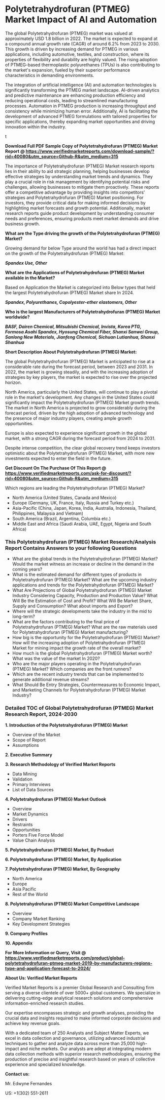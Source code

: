 <meta name="title" content="Global Polytetrahydrofuran (PTMEG) Market Impact of AI and Automation"><meta name="description" content="The global Polytetrahydrofuran (PTMEG) market was valued at approximately USD 1.8 billion in 2022. The market is expected to expand at a compound annual growth rate (C"><meta name="title" content="Polytetrahydrofuran (PTMEG) Market Size, Share, Scope, Trends, Growth, Opportunities, Analysis, Forecast"><h1>Polytetrahydrofuran (PTMEG) Market Impact of AI and Automation</h1><p>The global Polytetrahydrofuran (PTMEG) market was valued at approximately USD 1.8 billion in 2022. The market is expected to expand at a compound annual growth rate (CAGR) of around 6.2% from 2023 to 2030. This growth is driven by increasing demand for PTMEG in various applications, including automotive, textiles, and construction, where its properties of flexibility and durability are highly valued. The rising adoption of PTMEG-based thermoplastic polyurethanes (TPUs) is also contributing to the market's expansion, fueled by their superior performance characteristics in demanding environments.</p><p>The integration of artificial intelligence (AI) and automation technologies is significantly transforming the PTMEG market landscape. AI-driven analytics and predictive maintenance are enhancing production efficiency and reducing operational costs, leading to streamlined manufacturing processes. Automation in PTMEG production is increasing throughput and consistency while minimizing human error. Additionally, AI is facilitating the development of advanced PTMEG formulations with tailored properties for specific applications, thereby expanding market opportunities and driving innovation within the industry.</p>t</p><p id="" class=""><strong>Download Full PDF Sample Copy of Polytetrahydrofuran (PTMEG) Market Report @ <a href="https://www.verifiedmarketreports.com/download-sample/?rid=40080&utm_source=Github-R&utm_medium=315" target="_blank">https://www.verifiedmarketreports.com/download-sample/?rid=40080&utm_source=Github-R&utm_medium=315</a></strong></p><p>The importance of&nbsp;Polytetrahydrofuran (PTMEG) Market research reports lies in their ability to aid strategic planning, helping businesses develop effective strategies by understanding market trends and dynamics. They play a crucial role in risk management by identifying potential risks and challenges, allowing businesses to mitigate them proactively. These reports offer a competitive advantage by providing insights into competitors' strategies and Polytetrahydrofuran (PTMEG) Market positioning. For investors, they provide critical data for making informed decisions by highlighting market forecasts and growth potential. Additionally, market research reports guide product development by understanding consumer needs and preferences, ensuring products meet market demands and drive business growth.</p><p><strong>What are the&nbsp;Type driving the growth of the Polytetrahydrofuran (PTMEG) Market?</strong></p><p id="" class="">Growing demand for below Type around the world has had a direct impact on the growth of the Polytetrahydrofuran (PTMEG) Market:</p><em><strong>Spandex Use, Other</strong></em></p><strong>What are the&nbsp;Applications&nbsp;of Polytetrahydrofuran (PTMEG) Market available in the Market?</strong></p><p id="" class="">Based on Application the Market is categorized into Below types that held the largest Polytetrahydrofuran (PTMEG) Market share In 2024.</p><em><strong>Spandex, Polyurethanes, Copolyester-ether elastomers, Other</strong></em></p><strong>Who is the largest Manufacturers of Polytetrahydrofuran (PTMEG) Market worldwide?</strong></p><p><em><strong>BASF, Dairen Chemical, Mitsubishi Chemical, Invista, Korea PTG, Formosa Asahi Spandex, Hyosung Chemical Fiber, Shanxi Sanwei Group, Sanlong New Materials, Jianfeng Chemical, Sichuan Lutianhua, Shanxi Shanhua</strong></em></p><p id="" class=""><strong>Short Description About Polytetrahydrofuran (PTMEG) Market:</strong></p><p>The global Polytetrahydrofuran (PTMEG) Market is anticipated to rise at a considerable rate during the forecast period, between 2023 and 2031. In 2022, the market is growing steadily, and with the increasing adoption of strategies by key players, the market is expected to rise over the projected horizon.</p><p>North America, particularly the United States, will continue to play a pivotal role in the market's development. Any changes in the United States could significantly impact the Polytetrahydrofuran (PTMEG) Market growth trends. The market in North America is projected to grow considerably during the forecast period, driven by the high adoption of advanced technology and the presence of major industry players, creating ample growth opportunities.</p><p>Europe is also expected to experience significant growth in the global market, with a strong CAGR during the forecast period from 2024 to 2031.</p><p>Despite intense competition, the clear global recovery trend keeps investors optimistic about the Polytetrahydrofuran (PTMEG) Market, with more new investments expected to enter the field in the future.</p><p id="" class=""><strong>Get Discount On The Purchase Of This Report @ <a href="https://www.verifiedmarketreports.com/ask-for-discount/?rid=40080&utm_source=Github-R&utm_medium=315" target="_blank">https://www.verifiedmarketreports.com/ask-for-discount/?rid=40080&utm_source=Github-R&utm_medium=315</a></strong></p>Which regions are leading the Polytetrahydrofuran (PTMEG) Market?</p><ul><li>North America (United States, Canada and Mexico)</li><li>Europe (Germany, UK, France, Italy, Russia and Turkey etc.)</li><li>Asia-Pacific (China, Japan, Korea, India, Australia, Indonesia, Thailand, Philippines, Malaysia and Vietnam)</li><li>South America (Brazil, Argentina, Columbia etc.)</li><li>Middle East and Africa (Saudi Arabia, UAE, Egypt, Nigeria and South Africa)</li></ul><h3 id="" class="">This Polytetrahydrofuran (PTMEG) Market Research/Analysis Report Contains Answers to your following Questions</h3><ul><li>What are the global trends in the Polytetrahydrofuran (PTMEG) Market? Would the market witness an increase or decline in the demand in the coming years?</li><li>What is the estimated demand for different types of products in Polytetrahydrofuran (PTMEG) Market? What are the upcoming industry applications and trends for the Polytetrahydrofuran (PTMEG) Market?</li><li>What Are Projections of Global Polytetrahydrofuran (PTMEG) Market Industry Considering Capacity, Production and Production Value? What Will Be the Estimation of Cost and Profit? What Will Be Market Share, Supply and Consumption? What about imports and Export?</li><li>Where will the strategic developments take the industry in the mid to long-term?</li><li>What are the factors contributing to the final price of Polytetrahydrofuran (PTMEG) Market? What are the raw materials used for Polytetrahydrofuran (PTMEG) Market manufacturing?</li><li>How big is the opportunity for the Polytetrahydrofuran (PTMEG) Market? How will the increasing adoption of Polytetrahydrofuran (PTMEG) Market for mining impact the growth rate of the overall market?</li><li>How much is the global Polytetrahydrofuran (PTMEG) Market worth? What was the value of the market In 2020?</li><li>Who are the major players operating in the Polytetrahydrofuran (PTMEG) Market? Which companies are the front runners?</li><li>Which are the recent industry trends that can be implemented to generate additional revenue streams?</li><li>What Should Be Entry Strategies, Countermeasures to Economic Impact, and Marketing Channels for Polytetrahydrofuran (PTMEG) Market Industry?</li></ul><h3 id="" class="">Detailed TOC of Global Polytetrahydrofuran (PTMEG) Market Research Report, 2024-2030</h3><p id="" class=""><strong>1. Introduction of the Polytetrahydrofuran (PTMEG) Market</strong></p><ul><li>Overview of the Market</li><li>Scope of Report</li><li>Assumptions</li></ul><p id="" class=""><strong>2. Executive Summary</strong></p><p id="" class=""><strong>3. Research Methodology of Verified Market Reports</strong></p><ul><li>Data Mining</li><li>Validation</li><li>Primary Interviews</li><li>List of Data Sources</li></ul><p id="" class=""><strong>4. Polytetrahydrofuran (PTMEG) Market Outlook</strong></p><ul><li>Overview</li><li>Market Dynamics</li><li>Drivers</li><li>Restraints</li><li>Opportunities</li><li>Porters Five Force Model</li><li>Value Chain Analysis</li></ul><p id="" class=""><strong>5. Polytetrahydrofuran (PTMEG) Market, By Product</strong></p><p id="" class=""><strong>6. Polytetrahydrofuran (PTMEG) Market, By Application</strong></p><p id="" class=""><strong>7. Polytetrahydrofuran (PTMEG) Market, By Geography</strong></p><ul><li>North America</li><li>Europe</li><li>Asia Pacific</li><li>Rest of the World</li></ul><p id="" class=""><strong>8. Polytetrahydrofuran (PTMEG) Market Competitive Landscape</strong></p><ul><li>Overview</li><li>Company Market Ranking</li><li>Key Development Strategies</li></ul><p id="" class=""><strong>9. Company Profiles</strong></p><p id="" class=""><strong>10. Appendix</strong></p><p id="" class=""><strong>For More Information or Query, Visit @ <a href="https://www.verifiedmarketreports.com/product/global-polytetrahydrofuran-ptmeg-market-2019-by-manufacturers-regions-type-and-application-forecast-to-2024/" target="_blank">https://www.verifiedmarketreports.com/product/global-polytetrahydrofuran-ptmeg-market-2019-by-manufacturers-regions-type-and-application-forecast-to-2024/</a></strong></p><p id="" class=""><strong>About Us: Verified Market Reports</strong></p><p id="" class="">Verified Market Reports is a premier Global Research and Consulting firm serving a diverse clientele of over 5000+ global customers. We specialize in delivering cutting-edge analytical research solutions and comprehensive information-enriched research studies.</p><p id="" class="">Our expertise encompasses strategic and growth analyses, providing the crucial data and insights required to make informed corporate decisions and achieve key revenue goals.</p><p id="" class="">With a dedicated team of 250 Analysts and Subject Matter Experts, we excel in data collection and governance, utilizing advanced industrial techniques to gather and analyze data across more than 25,000 high-impact and niche markets. Our analysts are adept at integrating modern data collection methods with superior research methodologies, ensuring the production of precise and insightful research based on years of collective experience and specialized knowledge.</p><p id="" class=""><strong>Contact us:</strong></p><p id="" class="">Mr. Edwyne Fernandes</p><p id="" class="">US: +1(302) 551-2611</p>
